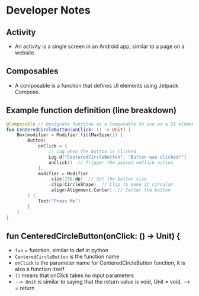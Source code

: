 # Developer Notes

## Activity
- An activity is a single screen in an Android app, similar to a page on a website.

## Composables
- A composable is a function that defines UI elements using Jetpack Compose.



## Example function definition (line breakdown)

```kotlin
@Composable // Designate function as a Composable to use as a UI element
fun CenteredCircleButton(onClick: () -> Unit) {
    Box(modifier = Modifier.fillMaxSize()) {
        Button(
            onClick = {
                // Log when the button is clicked
                Log.d("CenteredCircleButton", "Button was clicked!")
                onClick()  // Trigger the passed onClick action
            },
            modifier = Modifier
                .size(150.dp)  // Set the button size
                .clip(CircleShape)  // Clip to make it circular
                .align(Alignment.Center)  // Center the button
        ) {
            Text("Press Me")
        }
    }
}
```

## fun CenteredCircleButton(onClick: () -> Unit) {
- `fun` = function, similar to def in python
- `CenteredCircleButton` is the function name
- `onClick` is the parameter name for CenteredCircleButton function, it is also a function itself
- `()` means that onClick takes no input parameters
- `--> Unit` is similar to saying that the return value is void, Unit = void, --> = return